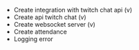 - Create integration with twitch chat api (v)
- Create api twitch chat (v)
- Create websocket server (v)
- Create attendance
- Logging error